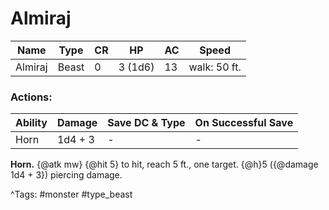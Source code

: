 # Almiraj

| Name | Type | CR | HP | AC | Speed |
|------|------|----|----|----|-------|
| Almiraj | Beast | 0 | 3 (1d6) | 13 | walk: 50 ft. |

### Actions:

| Ability | Damage | Save DC & Type | On Successful Save |
|---------|--------|----------------|--------------------|
| Horn | 1d4 + 3 | - | - |


**Horn.** {@atk mw} {@hit 5} to hit, reach 5 ft., one target. {@h}5 ({@damage 1d4 + 3}) piercing damage.

^Tags: #monster #type_beast